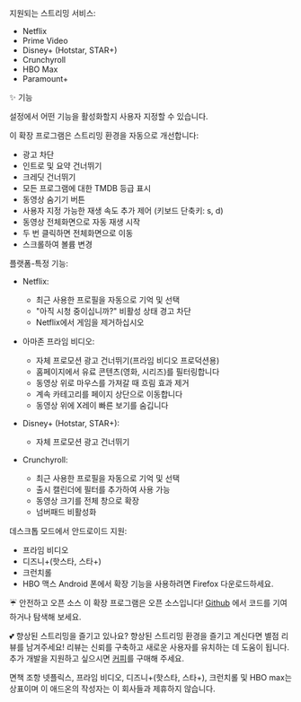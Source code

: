 지원되는 스트리밍 서비스:

- Netflix
- Prime Video
- Disney+ (Hotstar, STAR+)
- Crunchyroll
- HBO Max
- Paramount+

✨ 기능

설정에서 어떤 기능을 활성화할지 사용자 지정할 수 있습니다.

이 확장 프로그램은 스트리밍 환경을 자동으로 개선합니다:

- 광고 차단
- 인트로 및 요약 건너뛰기
- 크레딧 건너뛰기
- 모든 프로그램에 대한 TMDB 등급 표시
- 동영상 숨기기 버튼
- 사용자 지정 가능한 재생 속도 추가 제어 (키보드 단축키: s, d)
- 동영상 전체화면으로 자동 재생 시작
- 두 번 클릭하면 전체화면으로 이동
- 스크롤하여 볼륨 변경

플랫폼-특정 기능:

- Netflix:
    - 최근 사용한 프로필을 자동으로 기억 및 선택
    - "아직 시청 중이십니까?" 비활성 상태 경고 차단
    - Netflix에서 게임을 제거하십시오

- 아마존 프라임 비디오:
    - 자체 프로모션 광고 건너뛰기(프라임 비디오 프로덕션용)
    - 홈페이지에서 유료 콘텐츠(영화, 시리즈)를 필터링합니다
    - 동영상 위로 마우스를 가져갈 때 흐림 효과 제거
    - 계속 카테고리를 페이지 상단으로 이동합니다
    - 동영상 위에 X레이 빠른 보기를 숨깁니다

- Disney+ (Hotstar, STAR+):
    - 자체 프로모션 광고 건너뛰기

- Crunchyroll:
    - 최근 사용한 프로필을 자동으로 기억 및 선택
    - 출시 캘린더에 필터를 추가하여 사용 가능
    - 동영상 크기를 전체 창으로 확장
    - 넘버패드 비활성화

데스크톱 모드에서 안드로이드 지원:

- 프라임 비디오
- 디즈니+(핫스타, 스타+)
- 크런치롤
- HBO 맥스
  Android 폰에서 확장 기능을 사용하려면 Firefox 다운로드하세요.

☔ 안전하고 오픈 소스
이 확장 프로그램은 오픈 소스입니다! [Github](https://github.com/Dreamlinerm/Netflix-Prime-Auto-Skip) 에서 코드를 기여하거나 탐색해 보세요.

💕 향상된 스트리밍을 즐기고 있나요?
향상된 스트리밍 환경을 즐기고 계신다면 별점 리뷰를 남겨주세요! 리뷰는 신뢰를 구축하고 새로운 사용자를 유치하는 데 도움이 됩니다.
추가 개발을 지원하고 싶으시면 [커피](https://github.com/sponsors/Dreamlinerm)를 구매해 주세요.

면책 조항
넷플릭스, 프라임 비디오, 디즈니+(핫스타, 스타+), 크런치롤 및 HBO max는 상표이며 이 애드온의 작성자는 이 회사들과 제휴하지 않습니다.
